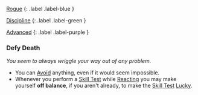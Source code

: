 
[Rogue](Game/Character-Development#Rogue)
{: .label .label-blue }

[Discipline](Game/Character-Development#Discipline)
{: .label .label-green }

[Advanced](Game/Character-Development#Advanced)
{: .label .label-purple }
### Defy Death
*You seem to always wriggle your way out of any problem.*
* You can [Avoid](Core/Reacting#Avoid) anything, even if it would seem impossible.
* Whenever you perform a [Skill Test](Game/Core/Terminology#Skill%20Test) while [Reacting](Game/Core/Reacting) you may make yourself **off balance**, if you aren't already, to make the [Skill Test](Game/Core/Terminology#Skill%20Test) [Lucky](Game/Core/Skills#Lucky).